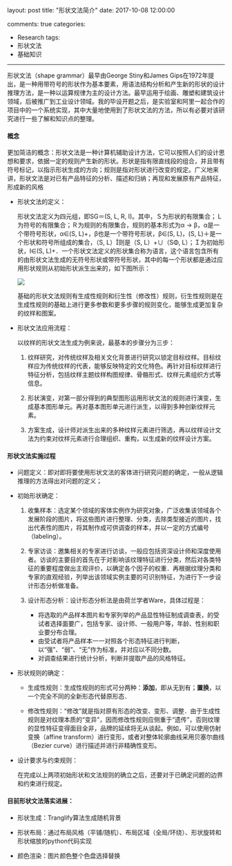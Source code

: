 layout: post
title: "形状文法简介"
date: 2017-10-08 12:00:00
<!-- banner: http://oqcytejyk.bkt.clouddn.com/shape-grammar-post-background.jpg -->
comments: true
categories: 
- Research
tags:
- 形状文法
- 基础知识
---

形状文法（shape grammar）最早由George Stiny和James Gips在1972年提出，是一种用带符号的形状作为基本要素，用语法结构分析和产生新的形状的设计推理方法，是一种以运算规律为主的设计方法。最早运用于绘画、雕塑和建筑设计领域，后被推广到工业设计领域。我的毕设开题之后，是实验室和阿里一起合作的项目中的一个系统实现，其中大量地使用到了形状文法的方法，所以有必要对该研究进行一些了解和知识点的整理。

<!-- more -->

#### 概念

更加简洁的概念：形状文法是一种计算机辅助设计方法，它可以按照人们的设计思想和要求，依据一定的规则产生新的形状。形状是指有限直线段的组合，并且带有符号标记，以指示形状生成的方向；规则是指对形状进行改变的规定。广义地来讲，形状文法是对已有产品特征的分析、描述和归纳；再现和发展原有产品特征，形成新的风格

- 形状文法的定义：

    形状文法定义为四元组，即SG＝(S, L, R, I)。其中，Ｓ为形状的有限集合；Ｌ为符号的有限集合；Ｒ为规则的有限集合，规则的基本形式为α → β，α是一个带符号形状，α∈(S, L)+，β也是一个带符号形状，β∈(S, L)，(S, L)＋是一个形状和符号所组成的集合，（S, L）则是（S, L）+∪（SΦ, L）；Ｉ为初始形状，I∈(S, L)+．一个形状文法定义的形状集合称为语言，这个语言包含所有的由形状文法生成的无符号形状或带符号形状，其中的每一个形状都是通过应用形状规则从初始形状派生出来的，如下图所示：
    
    ![](http://oqcytejyk.bkt.clouddn.com/%E5%B1%8F%E5%B9%95%E5%BF%AB%E7%85%A7%202017-10-15%20%E4%B8%8B%E5%8D%889.25.19.png)
    
    基础的形状文法规则有生成性规则和衍生性（修改性）规则，衍生性规则是在生成性规则的基础上进行更多参数和更多步骤的规则变化，能够生成更加复杂的纹样和图案。

- 形状文法应用流程：

    以纹样的形状文法生成为例来说，最基本的步骤分为三步：
        
    1. 纹样研究，对传统纹样及相关文化背景进行研究以锁定目标纹样。目标纹样应为传统纹样的代表，能够反映特定的文化特色。再针对目标纹样进行特征分析，包括纹样主题纹样构图规律、骨骼形式、纹样元素组织方式等信息。
        
    2. 形状演变，对第一部分得到的典型图形运用形状文法的规则进行演变，生成基本图形单元。再对基本图形单元进行派生，以得到多种创新纹样元素。
        
    3. 方案生成，设计师对派生出来的多种纹样元素进行筛选，再以纹样设计文法为约束对纹样元素进行合理组织、重构，以生成新的纹样设计方案。
        
#### 形状文法实施过程

- 问题定义：即对即将要使用形状文法的客体进行研究问题的确定，一般从逻辑推理的方法得出对问题的定义；

- 初始形状确定：

    1. 收集样本：选定某个领域的客体实例作为研究对象，广泛收集该领域各个发展阶段的图片，将这些图片进行整理、分类，去除类型接近的图片，找出代表性的图片，将其制作成可供调查的样本，并以一定的方式编号（labeling）。
    
    2. 专家访谈：邀集相关的专家进行访谈，一般应包括资深设计师和深度使用者。访谈的主要目的首先在于对影响该纹理特征进行分类，然后对各类特征的重要程度做出主观评价，以确定各个因子的权重．再根据纹理分类和专家的直观经验，列举出该领域实例主要的可识别特征，为进行下一步设计形态分析做准备。
    
    3. 设计形态分析：设计形态分析法是由荷兰学者Ware，具体过程是：
        
        - 将选取的产品样本图片和专家列举的产品显性特征制成调查表，的受试者选择面要广，包括专家、设计师、一般用户等，年龄、性别和职业要分布合理。
        - 由受试者将产品样本一一对照各个形态特征进行判断，以“强”、“弱”、“无”作为标准，并对应以不同分数。
        - 对调查结果进行统计分析，判断并提取产品的风格特征。

- 形状规则的确定：

    - 生成性规则：生成性规则的形式可分两种：**添加**，即从无到有；**置换**，以一个完全不同的全新形态代替原形态．

    - 修改性规则：“修改”就是指对原有形态的改变、变形、调整．由于生成性规则是对纹理本质的“变异”，因而修改性规则应侧重于“遗传”，否则纹理的显性特征变得面目全非，品牌的延续将无从谈起。例如，可以使用仿射变换（affine transform）进行变形，或者对整体轮廓曲线采用贝塞尔曲线（Bezier curve）进行描述并进行非精确性变形。
    
- 设计要求与约束规则：
    
    在完成以上两项初始形状和文法规则的确立之后，还要对于已确定问题的边界和约束进行规定。
    
#### 目前形状文法落实进展：

- 形状生成：Tranglify算法生成随机背景

- 形状布局：通过布局风格（平铺/随机）、布局区域（全局/环绕）、形状旋转和形状缩放的python代码实现

- 颜色渲染：图片颜色整个色盘选择替换